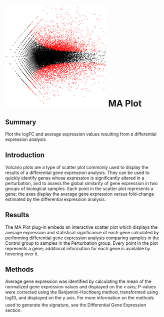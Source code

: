 ![MA Plot](img/ma_plot-icon.png?s=50 "MA Plot") MA Plot
================
Summary
----------------
Plot the logFC and average expression values resulting from a differential expression analysis

Introduction
----------------
Volcano plots are a type of scatter plot commonly used to display the results of a differential gene expression analysis. They can be used to quickly identify genes whose expression is significantly altered in a perturbation, and to assess the global similarity of gene expression in two groups of biological samples. Each point in the scatter plot represents a gene; the axes display the average gene expression versus fold-change estimated by the differential expression analysis.

Results
----------------
The MA Plot plug-in embeds an interactive scatter plot which displays the average expression and statistical significance of each gene calculated by performing differential gene expression analysis comparing samples in the Control group to samples in the Perturbation group. Every point in the plot represents a gene; additional information for each gene is available by hovering over it.

Methods
----------------
Average gene expression was identified by calculating the mean of the normalized gene expression values and displayed on the x axis; P-values were corrected using the Benjamini-Hochberg method, transformed using log10, and displayed on the y axis. For more information on the methods used to generate the signature, see the Differential Gene Expression section.